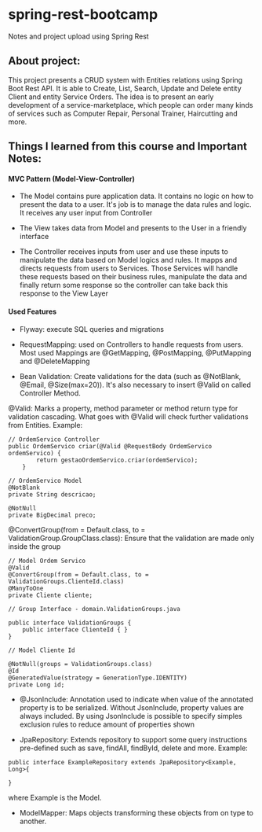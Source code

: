 # spring-rest-bootcamp
Notes and project upload using Spring Rest

## About project:
This project presents a CRUD system with Entities relations using Spring Boot Rest API. It is able to Create, List, Search, Update and Delete entity Client and entity Service Orders. The idea is to present an early development of a service-marketplace, which people can order many kinds of services such as Computer Repair, Personal Trainer, Haircutting and more.

## Things I learned from this course and Important Notes:

#### MVC Pattern (Model-View-Controller)

- The Model contains pure application data. It contains no logic on how to present the data to a user. It's job is to manage the data rules and logic.
It receives any user input from Controller

- The View takes data from Model and presents to the User in a friendly interface

- The Controller receives inputs from user and use these inputs to manipulate the data based on Model logics and rules.
It mapps and directs requests from users to Services. Those Services will handle these requests based on their business rules, manipulate the data and finally return some response so the controller can take back this response to the View Layer

#### Used Features

- Flyway: execute SQL queries and migrations

- RequestMapping: used on Controllers to handle requests from users. Most used Mappings are @GetMapping, @PostMapping, @PutMapping and @DeleteMapping

- Bean Validation: Create validations for the data (such as @NotBlank, @Email, @Size(max=20)). It's also necessary to insert @Valid on called Controller Method.

@Valid: Marks a property, method parameter or method return type for validation cascading. What goes with @Valid will check further validations from Entities.
Example:

```	
// OrdemServico Controller
public OrdemServico criar(@Valid @RequestBody OrdemServico ordemServico) {
		return gestaoOrdemServico.criar(ordemServico);
	}
  
// OrdemServico Model
@NotBlank
private String descricao;
	
@NotNull
private BigDecimal preco;

```

@ConvertGroup(from = Default.class, to = ValidationGroup.GroupClass.class): Ensure that the validation are made only inside the group

```
// Model Ordem Servico
@Valid
@ConvertGroup(from = Default.class, to = ValidationGroups.ClienteId.class)
@ManyToOne
private Cliente cliente;

// Group Interface - domain.ValidationGroups.java

public interface ValidationGroups {
	public interface ClienteId { }
}

// Model Cliente Id

@NotNull(groups = ValidationGroups.class)
@Id
@GeneratedValue(strategy = GenerationType.IDENTITY)
private Long id;

```

- @JsonInclude: Annotation used to indicate when value of the annotated property is to be serialized. Without JsonInclude, property values are always included. By using JsonInclude is possible to specify simples exclusion rules to reduce amount of properties shown

- JpaRepository: Extends repository to support some query instructions pre-defined such as save, findAll, findById, delete and more.
Example:

```
public interface ExampleRepository extends JpaRepository<Example, Long>{

}
```
where Example is the Model.

- ModelMapper: Maps objects transforming these objects from on type to another.

